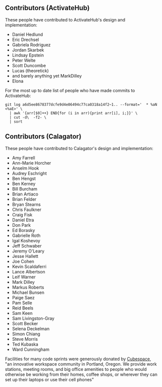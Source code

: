## Contributors (ActivateHub)

These people have contributed to ActivateHub's design and implementation:

  * Daniel Hedlund
  * Eric Drechsel
  * Gabriela Rodriguez
  * Jordan Skarbek
  * Lindsay Epstein
  * Peter Welte
  * Scott Duncombe
  * Lucas (theoretick)
  * and barely anything yet MarkDilley
  * Elona

For the most up to date list of people who have made commits to ActivateHub:

```
git log a6d5ee8678377dcfe9d4e06494c77ca0318a14f2~1.. --format='  * %aN <%aE>' \
  | awk '{arr[$0]++} END{for (i in arr){print arr[i], i;}}' \
  | cut -d\  -f2- \
  | sort
```


## Contributors (Calagator)

These people have contributed to Calagator's design and implementation:

  * Amy Farrell
  * Ann-Marie Horcher
  * Anselm Hook
  * Audrey Eschright
  * Ben Hengst
  * Ben Kerney
  * Bill Burcham
  * Brian Artiaco
  * Brian Felder
  * Bryan Stearns
  * Chris Faulkner
  * Craig Fisk
  * Daniel Etra
  * Don Park
  * Ed Borasky
  * Gabrielle Roth
  * Igal Koshevoy
  * Jeff Schwaber
  * Jeremy O'Leary
  * Jesse Hallett
  * Joe Cohen
  * Kevin Scaldaferri
  * Lance Albertson
  * Leif Warner
  * Mark Dilley
  * Markus Roberts
  * Michael Bunsen
  * Paige Saez
  * Pam Selle
  * Reid Beels
  * Sam Keen
  * Sam Livingston-Gray
  * Scott Becker
  * Selena Deckelman
  * Simon Chiang
  * Steve Morris
  * Ted Kubaska
  * Ward Cunningham

Facilities for many code sprints were generously donated by [Cubespace](http://cubespacepdx.com/), "an innovative workspace community in Portland, Oregon. We provide work stations, meeting rooms, and big office amenities to people who would otherwise be working from their homes, coffee shops, or wherever they can set up their laptops or use their cell phones"
